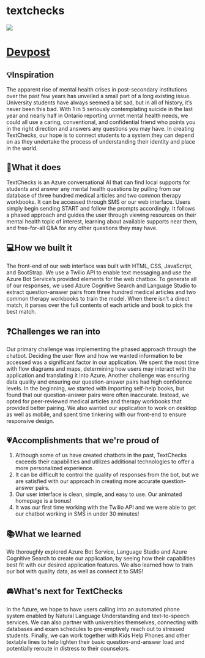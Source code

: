 # textchecks
<img src="https://d112y698adiu2z.cloudfront.net/photos/production/software_photos/002/353/378/datas/gallery.jpg"></img>
# <a href="https://devpost.com/software/textchecks">Devpost</a>

## 💡**Inspiration**
The apparent rise of mental health crises in post-secondary institutions over the past few years has unveiled a small part of a long existing issue. University students have always seemed a bit sad, but in all of history, it’s never been this bad. With 1 in 5 seriously contemplating suicide in the last year and nearly half in Ontario reporting unmet mental health needs, we could all use a caring, conventional, and confidential friend who points you in the right direction and answers any questions you may have. In creating TextChecks, our hope is to connect students to a system they can depend on as they undertake the process of understanding their identity and place in the world.

## 🧠**What it does**
TextChecks is an Azure conversational AI that can find local supports for students and answer any mental health questions by pulling from our database of three hundred medical articles and two common therapy workbooks. It can be accessed through SMS or our web interface. Users simply begin sending START and follow the prompts accordingly. It follows a phased approach and guides the user through viewing resources on their mental health topic of interest, learning about available supports near them, and free-for-all Q&A for any other questions they may have.

## 💻**How we built it**
The front-end of our web interface was built with HTML, CSS, JavaScript, and BootStrap. We use a Twilio API to enable text messaging and use the Azure Bot Service’s provided elements for the web chatbox. To generate all of our responses, we used Azure Cognitive Search and Language Studio to extract question-answer pairs from three hundred medical articles and two common therapy workbooks to train the model. When there isn’t a direct match, it parses over the full contents of each article and book to pick the best match. 

## ❓**Challenges we ran into**
Our primary challenge was implementing the phased approach through the chatbot. Deciding the user flow and how we wanted information to be accessed was a significant factor in our application. We spent the most time with flow diagrams and maps, determining how users may interact with the application and translating it into Azure. Another challenge was ensuring data quality and ensuring our question-answer pairs had high confidence levels. In the beginning, we started with importing self-help books, but found that our question-answer pairs were often inaccurate. Instead, we opted for peer-reviewed medical articles and therapy workbooks that provided better pairing. We also wanted our application to work on desktop as well as mobile, and spent time tinkering with our front-end to ensure responsive design.

## 💗**Accomplishments that we're proud of**
1. Although some of us have created chatbots in the past, TextChecks exceeds their capabilities and utilizes additional technologies to offer a more personalized experience. 
2. It can be difficult to control the quality of responses from the bot, but we are satisfied with our approach in creating more accurate question-answer pairs.
3. Our user interface is clean, simple, and easy to use. Our animated homepage is a bonus!
4. It was our first time working with the Twilio API and we were able to get our chatbot working in SMS in under 30 minutes!

## 📚**What we learned**
We thoroughly explored Azure Bot Service, Language Studio and Azure Cognitive Search to create our application, by seeing how their capabilities best fit with our desired application features. We also learned how to train our bot with quality data, as well as connect it to SMS!

## 🚘**What's next for TextChecks**
In the future, we hope to have users calling into an automated phone system enabled by Natural Language Understanding and text-to-speech services. We can also partner with universities themselves, connecting with databases and exam schedules to pre-emptively reach out to stressed students. Finally, we can work together with Kids Help Phones and other textable lines to help lighten their basic question-and-answer load and potentially reroute in distress to their counselors. 
